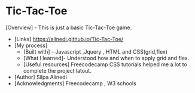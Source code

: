 # Tic-Tac-Toe

[Overview] - This is just a basic Tic-Tac-Toe game.
  - [Links] https://alinedi.github.io/Tic-Tac-Toe/
- [My process]
  - [Built with] - Javascript ,Jquery , HTML and CSS(grid,flex)
  - [What I learned]- Understood how and when to apply grid and flex.
  - [Useful resources] Freecodecamp CSS tutorials helped me a lot to complete the project latout.
- [Author] Silpa Alinedi
- [Acknowledgments] Freecodecamp , W3 schools
